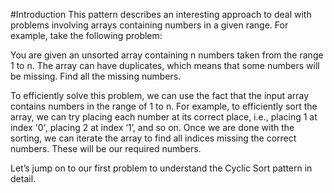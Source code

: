 #Introduction
This pattern describes an interesting approach to deal with problems involving arrays containing numbers in a given range. For example, take the following problem:

You are given an unsorted array containing n numbers taken from the range 1 to n. 
The array can have duplicates, which means that some numbers will be missing. Find all the missing numbers.

To efficiently solve this problem, we can use the fact that the input array contains numbers in the range of 1 to n. 
For example, to efficiently sort the array, we can try placing each number at its correct place, i.e., placing 1 at index '0', placing 2 at index ‘1’, and so on. 
Once we are done with the sorting, we can iterate the array to find all indices missing the correct numbers. These will be our required numbers.

Let’s jump on to our first problem to understand the Cyclic Sort pattern in detail.
